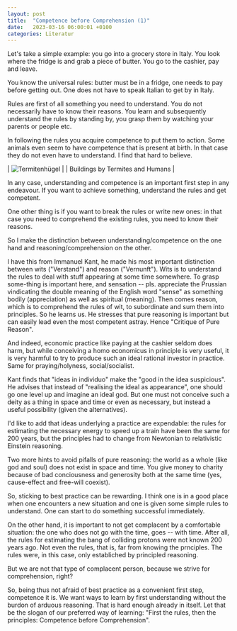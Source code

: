 ```yaml
---
layout: post
title:  "Competence before Comprehension (1)"
date:   2023-03-16 06:00:01 +0100
categories: Literatur
---
```

Let's take a simple example: you go into a grocery store in Italy. You look where the fridge is and grab a piece of butter. You go to the cashier, pay and leave.

You know the universal rules: butter must be in a fridge, one needs to pay before getting out. One does not have to speak Italian to get by in Italy.

Rules are first of all something you need to understand. You do not necessarily have to know their reasons. You learn and subsequently understand the rules by standing by, you grasp them by watching your parents or people etc.

In following the rules you acquire competence to put them to action. Some animals even seem to have competence that is present at birth. In that case they do not even have to understand. I find that hard to believe.


| ![Termitenhügel](/blog/images/termite.jpeg) |
| Buildings by Termites and Humans |

In any case, understanding and competence is an important first step in any endeavour. If you want to achieve something, understand the rules and get competent.

One other thing is if you want to break the rules or write new ones: in that case you need to comprehend the existing rules, you need to know their reasons.

So I make the distinction between understanding/competence on the one hand and reasoning/comprehension on the other.

I have this from Immanuel Kant, he made his most important distinction between wits ("Verstand") and reason ("Vernunft"). Wits is to understand the rules to deal with stuff appearing at some time somewhere. To grasp some-thing is important here, and sensation -- pls. appreciate the Prussian vindicating the double meaning of the English word "sense" as something bodily (appreciation) as well as spiritual (meaning). Then comes reason, which is to comprehend the rules of wit, to subordinate and sum them into principles. So he learns us. He stresses that pure reasoning is important but can easily lead even the most competent astray. Hence "Critique of Pure Reason".

And indeed, economic practice like paying at the cashier seldom does harm, but while conceiving a homo economicus in principle is very useful, it is very harmful to try to produce such an ideal rational investor in practice. Same for praying/holyness, social/socialist.

Kant finds that "ideas in individuo" make the "good in the idea suspicious". He advises that instead of "realising the ideal as appearance", one should go one level up and imagine an ideal god. But one must not conceive such a deity as a thing in space and time or even as necessary, but instead a useful possibility (given the alternatives).

I'd like to add that ideas underlying a practice are expendable: the rules for estimating the necessary energy to speed up a train have been the same for 200 years, but the principles had to change from Newtonian to relativistic Einstein reasoning.

Two more hints to avoid pifalls of pure reasoning: the world as a whole (like god and soul) does not exist in space and time. You give money to charity because of bad conciousness and generosity both at the same time (yes, cause-effect and free-will coexist).

So, sticking to best practice can be rewarding. I think one is in a good place when one encounters a new situation and one is given some simple rules to understand. One can start to do something successful immediately.

On the other hand, it is important to not get complacent by a comfortable situation: the one who does not go with the time, goes -- with time. After all, the rules for estimating the bang of colliding protons were not known 200 years ago. Not even the rules, that is, far from knowing the prnciples. The rules were, in this case, only establiched by principled reasoning.

But we are not that type of complacent person, because we strive for comprehension, right?

So, being thus not afraid of best practice as a convenient first step, competence it is. We want ways to learn by first understanding without the burdon of arduous reasoning. That is hard enough already in itself. Let that be the slogan of our preferred way of learning: "First the rules, then the principles: Competence before Comprehension".
